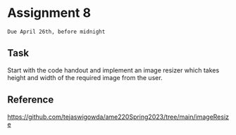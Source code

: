 # Assignment 8
`Due April 26th, before midnight`

## Task

Start with the code handout and implement an image resizer which takes
height and width of the required image from the user.

## Reference

https://github.com/tejaswigowda/ame220Spring2023/tree/main/imageResize